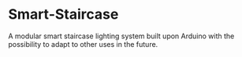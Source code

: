 # Smart-Staircase
A modular smart staircase lighting system built upon Arduino with the possibility to adapt to other uses in the future.
